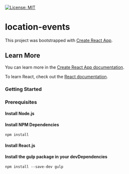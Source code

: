 [![License: MIT](https://img.shields.io/badge/License-MIT-yellow.svg)](https://opensource.org/licenses/MIT)

# location-events

This project was bootstrapped with [Create React App](https://github.com/facebook/create-react-app).

## Learn More

You can learn more in the [Create React App documentation](https://facebook.github.io/create-react-app/docs/getting-started).

To learn React, check out the [React documentation](https://reactjs.org/).

### Getting Started

### Prerequisites

#### Install Node.js

#### Install NPM Dependencies
```
npm install
```
#### Install React.js

#### Install the gulp package in your devDependencies
```
npm install --save-dev gulp
```
